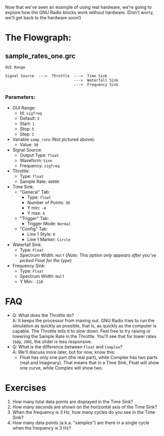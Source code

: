 Now that we've seen an example of using real hardware, we're going to explore how the GNU Radio blocks work without hardware. (Don't worry, we'll get back to the hardware soon!)

# The Flowgraph:

## sample_rates_one.grc

```
GUI Range

Signal Source  --->  Throttle  --->  Time Sink
                               --->  Waterfall Sink
                               --->  Frequency Sink
```

### Parameters:

- GUI Range:
  - Id: `sigfreq`
  - Default: `3`
  - Start: `1`
  - Stop: `5`
  - Step: `1`
- Variable `samp_rate` (Not pictured above):
  - Value: `30`
- Signal Source:
  - Output Type: `float`
  - Waveform: `Sine`
  - Frequency: `sigfreq`
- Throttle:
  - Type: `float`
  - Sample Rate: `40000`
- Time Sink:
  - "General" Tab:
    - Type: `float`
    - Number of Points: `30`
    - Y min: `-4`
    - Y max: `4`
  - "Trigger" Tab:
    - Trigger Mode: `Normal`
  - "Config" Tab:
    - Line 1 Style: `0`
    - Line 1 Marker: `Circle`
- Waterfall Sink:
  - Type: `Float`
  - Spectrum Width: `Half`  (_Note: This option only appears after you've picked Float for the type_)
- Frequency Sink:
  - Type: `Float`
  - Spectrum Width: `Half`
  - Y Min: `-110`


# FAQ

- Q: What does the Throttle do?  
  A: It keeps the processor from maxing out. GNU Radio tries to run the simulation as quickly as possible, that is, as quickly as the computer is capable. The Throttle tells it to slow down. Feel free to try raising or lowering the Sample Rate in the Throttle. You'll see that for lower rates (say, `200`), the slider is less responsive.
- Q: What is the difference between `Float` and `Complex`?  
  A: We'll discuss more later, but for now, know this:  
   -  Float has only one part (the real part), while Complex has two parts (real and imaginary). That means that in a Time Sink, Float will show one curve, while Complex will show two.

# Exercises

1. How many total data points are displayed in the Time Sink?
2. How many seconds are shown on the horizontal axis of the Time Sink?
3. When the frequency is 3 Hz, how many cycles do you see in the Time Sink?
4. How many data points (a.k.a. "samples") are there in a single cycle when the frequency is 3 Hz?
